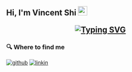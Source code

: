 <h2> Hi, I'm Vincent Shi <img src="https://media4.giphy.com/media/v1.Y2lkPTc5MGI3NjExMm9tbDV5bGRoMnd1aTVlYnYxMjRueWxuenRrZjZxMXE3aDNzaTdrcCZlcD12MV9pbnRlcm5hbF9naWZfYnlfaWQmY3Q9Zw/QDjpIL6oNCVZ4qzGs7/giphy.webp" width=25 </h2>




<p align="center"> 
<a href="https://git.io/typing-svg"><img src="https://readme-typing-svg.demolab.com?font=Fira+Code&pause=50&center=true&vCenter=true&random=true&width=320&lines=Vincent+Shi;Computer+Science+Student;Birmingham+City+University" alt="Typing SVG" /></a>


<h3>🔍 Where to find me</h3>
<p><a href="https://github.com/Vincent-Shi04" target="_blank"><img alt="github" src="https://img.shields.io/badge/GitHub-%2312100E.svg?&style=for-the-badge&logo=Github&logoColor=white" /></a> <a href="https://www.linkedin.com/in/vincent-shi-277305266/" target="_blank"><img alt="linkin" src="https://img.shields.io/badge/LinkedIn-0077B5?style=for-the-badge&logo=linkedin&logoColor=white" </p>
